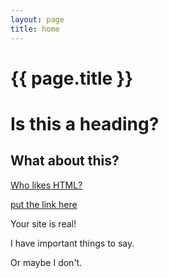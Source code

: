 ```yaml
---
layout: page
title: home
---
```

# {{ page.title }}

# Is this a heading?

## What about this?

<a href="http://www.upenn.edu">Who likes HTML?</a>

[put the link here](http://www.upenn.edu)

Your site is real!

I have important things to say.

Or maybe I don't.
